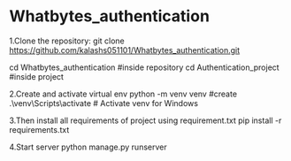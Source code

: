 # Whatbytes_authentication

1.Clone the repository:
git clone https://github.com/kalashs051101/Whatbytes_authentication.git

cd Whatbytes_authentication        #inside repository
cd Authentication_project           #inside project


2.Create and activate virtual env
python -m venv venv  #create
.\venv\Scripts\activate   # Activate venv for Windows


3.Then install all requirements of project using requirement.txt
pip install -r requirements.txt

4.Start server
python manage.py runserver

